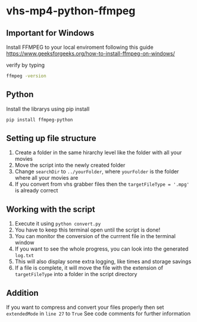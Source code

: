 # vhs-mp4-python-ffmpeg

## Important for Windows

Install FFMPEG to your local enviroment following this guide
https://www.geeksforgeeks.org/how-to-install-ffmpeg-on-windows/

verify by typing
```bash
ffmpeg -version
```

## Python

Install the librarys using pip install

```bash
pip install ffmpeg-python
```

## Setting up file structure

1. Create a folder in the same hirarchy level like the folder with all your movies
2. Move the script into the newly created folder
3. Change `searchDir` to `../yourFolder`, where `yourFolder` is the folder where all your movies are
4. If you convert from vhs grabber files then the `targetFileType = '.mpg'` is already correct

## Working with the script

1. Execute it using `python convert.py`
2. You have to keep this terminal open until the script is done!
3. You can monitor the conversion of the currrent file in the terminal window
4. If you want to see the whole progress, you can look into the generated `log.txt`
5. This will also display some extra logging, like times and storage savings
6. If a file is complete, it will move the file with the extension of `targetFileType` into a folder in the script directory

## Addition
If you want to compress and convert your files properly then set `extendedMode` in `line 27` to `True`
See code comments for further information
